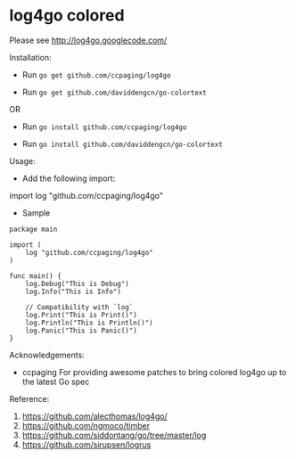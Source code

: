 # log4go colored

Please see http://log4go.googlecode.com/

Installation:

- Run `go get github.com/ccpaging/log4go`

- Run `go get github.com/daviddengcn/go-colortext`

OR

- Run `go install github.com/ccpaging/log4go`

- Run `go install github.com/daviddengcn/go-colortext`

Usage:

- Add the following import:

import log "github.com/ccpaging/log4go"

- Sample

```
package main

import (
	log "github.com/ccpaging/log4go"
)

func main() {
    log.Debug("This is Debug")
    log.Info("This is Info")

    // Compatibility with `log`
    log.Print("This is Print()")
    log.Println("This is Println()")
    log.Panic("This is Panic()")
}
```

Acknowledgements:

- ccpaging
  For providing awesome patches to bring colored log4go up to the latest Go spec

Reference:

1. <https://github.com/alecthomas/log4go/>
2. <https://github.com/ngmoco/timber>
3. <https://github.com/siddontang/go/tree/master/log>
4. <https://github.com/sirupsen/logrus>
